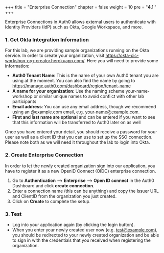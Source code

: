 +++
title = "Enterprise Connection"
chapter = false
weight = 10
pre = "<b>4.1 </b>"
+++

Enterprise Connections in Auth0 allows external users to authenticate with Identity Providers (IdP) such as Okta, Google Workspace, and more.

### 1. Get Okta Integration Information

For this lab, we are providing sample organizations running on the Okta service. In order to create your organization, visit https://okta-cic-workshop-org-creator.herokuapp.com/. Here you will need to provide some information:

- **Auth0 Tenant Name**: This is the name of your own Auth0 tenant you are using at the moment. You can also find the name by going to https://manage.auth0.com/dashboard/region/tenant-name
- **A name for your organization**: Use the naming scheme your-name-workshop or similar unique names to avoid conflict with other lab participants
- **Email address**: You can use any email address, though we recommend using an @example.com email, e.g. your-name@example.com.
- **First and last name are optional** and can be entered if you want to see that this information will be transferred to Auth0 later on as well

Once you have entered your detail, you should receive a password for your user as well as a client ID that you can use to set up the SSO connection. Please note both as we will need it throughout the lab to login into Okta.

### 2. Create Enterprise Connection
In order to let the newly created organization sign into our application, you have to register it as a new OpenID Connect (OIDC) enterprise connection.

1. Go to **Authentication** --> **Enterprise** --> **Open ID connect** in the Auth0 Dashboard and click **create connection**.
2. Enter a connection name (this can be anything) and copy the Issuer URL and ClientID from the organization you just created.
3. Click on **Create** to complete the setup.

### 3. Test
- Log into your application again (by clicking the login button).
- When you enter your newly created user now (e.g. test@example.com), you should be redirected to your newly created organization and be able to sign in with the credentials that you received when registering the organization.